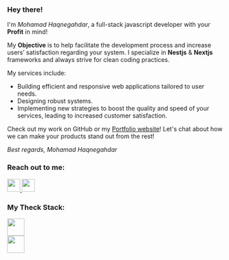 
<p align="left">
<p align="left">
 <h3 align="left">Hey there!</h3>
<p align="left">
 
I'm <i>Mohamad Haqnegahdar</i>, a full-stack javascript developer with your **Profit** in mind! 

My **Objective** is to help facilitate the development process and increase users’ satisfaction regarding your system. I specialize in **Nestjs** & **Nextjs** frameworks and always strive for clean coding practices. 

My services include:

- Building efficient and responsive web applications tailored to user needs.
- Designing robust systems.
- Implementing new strategies to boost the quality and speed of your services, leading to increased customer satisfaction.


Check out my work on GitHub or my [Portfolio website](https://maxjn-portfolio-first.pages.dev/)!
Let's chat about how we can make your products stand out from the rest!

*Best regards, Mohamad Haqnegahdar*

</p>
<!--*Contacts -->
<h3 align="left">Reach out to me:</h3>
<p align="left">
    <a href="https://www.linkedin.com/in/mhaqnegahdar/" target="blank" alt="Linkdin" >
        <img height="30"  src="https://cdn.jsdelivr.net/npm/simple-icons@v3/icons/linkedin.svg" />
    </a> 
 <a href="mailto:mohamad.haqnegahdar@gmail.com" target="blank" alt="Gmail">
        <img height="30" src="https://cdn.jsdelivr.net/npm/simple-icons@v3/icons/gmail.svg" />
    </a>
</p>

<!--*Skills -->
<h3 align="left">My Theck Stack:</h3>
<p align="left">
  <a href="https://skillicons.dev">
    <img height="40" src="https://skillicons.dev/icons?i=react,nextjs,nestjs,nodejs,mongodb,prisma,ts" /></br>
    <img height="40" src="https://skillicons.dev/icons?i=redux,tailwind,sass,jest,git,docker" /></br>
  </a>
</p>
